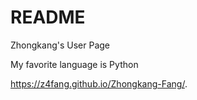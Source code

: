 # README
Zhongkang's User Page


My favorite language is Python

https://z4fang.github.io/Zhongkang-Fang/.
